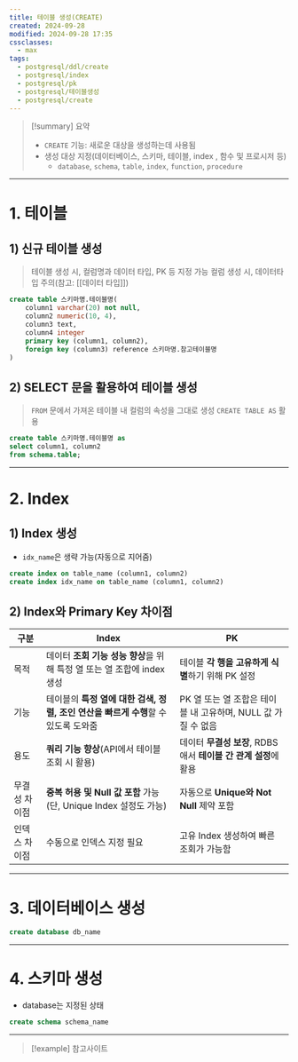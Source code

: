 ```yaml
---
title: 테이블 생성(CREATE)
created: 2024-09-28
modified: 2024-09-28 17:35
cssclasses:
  - max
tags:
  - postgresql/ddl/create
  - postgresql/index
  - postgresql/pk
  - postgresql/테이블생성
  - postgresql/create
---
```

> [!summary] 요약
> - `CREATE` 기능: 새로운 대상을 생성하는데 사용됨
> - 생성 대상 지정(데이터베이스, 스키마, 테이블, index , 함수 및 프로시저 등)
> 	- `database`, `schema`, `table`, `index`, `function`, `procedure`

---
# 1. 테이블
## 1) 신규 테이블 생성
> 테이블 생성 시, 컬럼명과 데이터 타입, PK 등 지정 가능
> 컬럼 생성 시, 데이터타입 주의(참고: [[데이터 타입]])
```sql
create table 스키마명.테이블명(
	column1 varchar(20) not null,
	column2 numeric(10, 4),
	column3 text,
	column4 integer
	primary key (column1, column2),
	foreign key (column3) reference 스키마명.참고테이블명
)
```

## 2) SELECT 문을 활용하여 테이블 생성
> `FROM` 문에서 가져온 테이블 내 컬럼의 속성을 그대로 생성
> `CREATE TABLE AS` 활용
```sql
create table 스키마명.테이블명 as
select column1, column2
from schema.table;
```

---
# 2. Index
## 1) Index 생성
- `idx_name`은 생략 가능(자동으로 지어줌)
```sql
create index on table_name (column1, column2)
create index idx_name on table_name (column1, column2)
```
## 2) Index와 Primary Key 차이점

| 구분      | Index                                              | PK                                         |
| ------- | -------------------------------------------------- | ------------------------------------------ |
| 목적      | 데이터 **조회 기능 성능 향상**을 위해 특정 열 또는 열 조합에 index 생성     | 테이블 **각 행을 고유하게 식별**하기 위해 PK 설정            |
| 기능      | 테이블의 **특정 열에 대한 검색, 정렬, 조인 연산을 빠르게 수행**할 수 있도록 도와줌 | PK 열 또는 열 조합은 테이블 내 고유하며, NULL 값 가질 수 없음   |
| 용도      | **쿼리 기능 향상**(API에서 테이블 조회 시 활용)                    | 데이터 **무결성 보장**, RDBS애서 **테이블 간 관계 설정**에 활용 |
| 무결성 차이점 | **중복 허용 및 Null 값 포함** 가능(단, Unique Index 설정도 가능)   | 자동으로 **Unique와 Not Null** 제약 포함            |
| 인덱스 차이점 | 수동으로 인덱스 지정 필요                                     | 고유 Index 생성하여 빠른 조회가 가능함                   |

---
# 3. 데이터베이스 생성
```sql
create database db_name
```
---
# 4. 스키마 생성
- database는 지정된 상태
```sql
create schema schema_name
```
---
>[!example] 참고사이트


